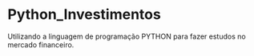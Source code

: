 # Python_Investimentos
Utilizando a linguagem de programação PYTHON para fazer estudos no mercado financeiro.
